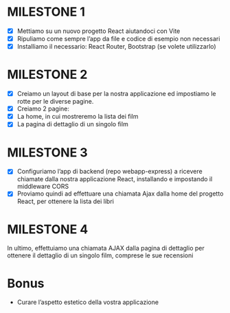 # MILESTONE 1
-[X] Mettiamo su un nuovo progetto React aiutandoci con Vite
- [X] Ripuliamo come sempre l’app da file e codice di esempio non necessari
- [X] Installiamo il necessario: React Router, Bootstrap (se volete utilizzarlo)
# MILESTONE 2
- [X] Creiamo un layout di base per la nostra applicazione ed impostiamo le rotte per le diverse pagine.
- [X] Creiamo 2 pagine:
- [X] La home, in cui mostreremo la lista dei film
- [X] La pagina di dettaglio di un singolo film
# MILESTONE 3
- [X] Configuriamo l’app di backend (repo webapp-express) a ricevere chiamate dalla nostra applicazione React, installando e impostando il middleware CORS
- [X] Proviamo quindi ad effettuare una chiamata Ajax dalla home del progetto React, per ottenere la lista dei libri
# MILESTONE 4
In ultimo, effettuiamo una chiamata AJAX dalla pagina di dettaglio per ottenere il dettaglio di un singolo film, comprese le sue recensioni
# Bonus
- Curare l’aspetto estetico della vostra applicazione